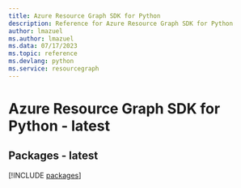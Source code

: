 ```yaml
---
title: Azure Resource Graph SDK for Python
description: Reference for Azure Resource Graph SDK for Python
author: lmazuel
ms.author: lmazuel
ms.data: 07/17/2023
ms.topic: reference
ms.devlang: python
ms.service: resourcegraph
---
```

# Azure Resource Graph SDK for Python - latest
## Packages - latest
[!INCLUDE [packages](resource-graph-index.md)]